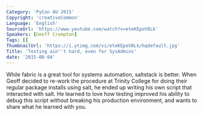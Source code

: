 ```yaml
---
Category: 'PyCon AU 2015'
Copyright: 'creativeCommon'
Language: 'English'
SourceUrl: 'https://www.youtube.com/watch?v=eteKEpoV8Lk'
Speakers: [Geoff Crompton]
Tags: []
ThumbnailUrl: 'https://i.ytimg.com/vi/eteKEpoV8Lk/hqdefault.jpg'
Title: 'Testing ain''t hard, even for SysAdmins'
date: '2015-08-04'
---
```

While fabric is a great tool for systems automation, saltstack is better. When Geoff decided to re-work the procedure at Trinity College for doing their regular package installs using salt, he ended up writing his own script that interacted with salt. He learned to love how testing improved his ability to debug this script without breaking his production environment, and wants to share what he learned with you.

